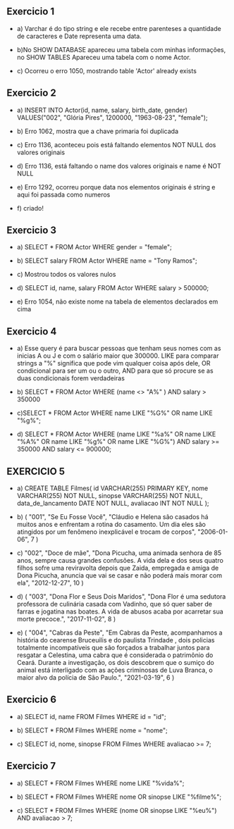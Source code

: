 ## Exercicio 1
- a) Varchar é do tipo string e ele recebe entre parenteses a quantidade de caracteres e Date representa uma data.

- b)No SHOW DATABASE apareceu uma tabela com minhas informações, no SHOW TABLES Apareceu uma tabela com o nome Actor.

- c) Ocorreu o erro 1050, mostrando table 'Actor' already exists

## Exercicio 2
- a) INSERT INTO Actor(id, name, salary, birth_date, gender)
VALUES("002", "Glória Pires", 1200000, "1963-08-23", "female");

- b) Erro 1062, mostra que a chave primaria foi duplicada

- c) Erro 1136, aconteceu pois está faltando elementos NOT NULL dos valores originais

- d) Erro 1136, está faltando o name dos valores originais e name é NOT NULL

- e) Erro 1292, ocorreu porque data nos elementos originais é string e aqui foi passada como numeros

- f) criado!

## Exercicio 3
- a) SELECT * FROM Actor WHERE gender = "female";

- b) SELECT salary FROM Actor WHERE name = "Tony Ramos";

- c) Mostrou todos os valores nulos

- d) SELECT id, name, salary  FROM Actor WHERE salary > 500000;

- e) Erro 1054, não existe nome na tabela de elementos declarados em cima


## Exercicio 4 
- a) Esse query é para buscar pessoas que tenham seus nomes com as inicias A ou J e com o salário maior que 300000. LIKE para comparar strings a "%" significa que pode vim qualquer coisa após dele, OR condicional para ser um ou o outro, AND para que só procure se as duas condicionais forem verdadeiras

- b) SELECT * FROM Actor WHERE (name <> "A%" ) AND salary > 350000

- c)SELECT * FROM Actor WHERE name LIKE "%G%" OR name LIKE "%g%";

- d) SELECT * FROM Actor WHERE (name LIKE "%a%" OR name LIKE "%A%" OR name LIKE "%g%" OR name LIKE "%G%") AND salary >= 350000 AND salary <= 900000;

## EXERCICIO 5
- a) CREATE TABLE Filmes(
id VARCHAR(255) PRIMARY KEY,
nome VARCHAR(255) NOT NULL,
sinopse VARCHAR(255) NOT NULL,
data_de_lancamento DATE NOT NULL,
avaliacao INT NOT NULL
);

- b) (
"001",
"Se Eu Fosse Você", 
"Cláudio e Helena são casados há muitos anos e enfrentam a rotina do casamento. Um dia eles são atingidos por um fenômeno inexplicável e trocam de corpos", 
"2006-01-06",
7
)

- c) "002",
"Doce de mãe", 
"Dona Picucha, uma animada senhora de 85 anos, sempre causa grandes confusões. A vida dela e dos seus quatro filhos sofre uma reviravolta depois que Zaida, empregada e amiga de Dona Picucha, anuncia que vai se casar e não poderá mais morar com ela", 
"2012-12-27",
10
)

- d) (
"003",
"Dona Flor e Seus Dois Maridos", 
"Dona Flor é uma sedutora professora de culinária casada com Vadinho, que só quer saber de farras e jogatina nas boates. A vida de abusos acaba por acarretar sua morte precoce.", 
"2017-11-02",
8
)

- e) (
"004",
"Cabras da Peste", 
"Em Cabras da Peste, acompanhamos a história do cearense Bruceuilis e do paulista Trindade , dois policias totalmente incompatíveis que são forçados a trabalhar juntos para resgatar a Celestina, uma cabra que é considerada o patrimônio do Ceará. Durante a investigação, os dois descobrem que o sumiço do animal está interligado com as ações criminosas de Luva Branca, o maior alvo da polícia de São Paulo.", 
"2021-03-19",
6
)

## Exercicio 6 
- a) SELECT id, name FROM Filmes WHERE id = "id";

- b) SELECT * FROM Filmes WHERE nome = "nome";

- c) SELECT id, nome, sinopse FROM Filmes WHERE avaliacao >= 7;

## Exercicio 7
- a) SELECT * FROM Filmes WHERE nome LIKE "%vida%";

- b) SELECT * FROM Filmes WHERE nome OR sinopse LIKE "%filme%";

- c) SELECT * FROM Filmes WHERE (nome OR sinopse LIKE "%eu%") AND avaliacao > 7;